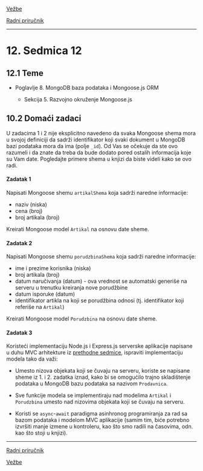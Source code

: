 [Vežbe](../../../README.md)

[Radni priručnik](../../README.md)

-----

# 12. Sedmica 12

## 12.1 Teme

- Poglavlje 8. MongoDB baza podataka i Mongoose.js ORM

   - Sekcija 5. Razvojno okruženje Mongoose.js
   
## 10.2 Domaći zadaci

U zadacima 1 i 2 nije eksplicitno navedeno da svaka Mongoose shema mora u svojoj definiciji da sadrži identifikator koji svaki dokument u MongoDB bazi podataka mora da ima (polje `_id`). Od Vas se očekuje da ste ovo razumeli i da znate da treba da bude dodato pored ostalih informacija koje su Vam date. Pogledajte primere shema u knjizi da biste videli kako se ovo radi.

#### Zadatak 1

Napisati Mongoose shemu `artikalShema` koja sadrži naredne informacije:

- naziv (niska)
- cena (broj)
- broj artikala (broj)

Kreirati Mongoose model `Artikal` na osnovu date sheme.

#### Zadatak 2

Napisati Mongoose shemu `porudzbinaShema` koja sadrži naredne informacije:

- ime i prezime korisnika (niska)
- broj artikala (broj)
- datum naručivanja (datum) - ova vrednost se automatski generiše na serveru u trenutku kreiranja nove porudžbine
- datum isporuke (datum)
- identifikator artikla na koji se porudžbina odnosi (tj. identifikator koji referiše na `Artikal`)

Kreirati Mongoose model `Porudzbina` na osnovu date sheme.

#### Zadatak 3

Koristeći implementaciju Node.js i Express.js serverske aplikacije napisane u duhu MVC arhitekture iz [prethodne sedmice](../Sedmica11/README.md), ispraviti implementaciju modela tako da važi:

- Umesto nizova objekata koji se čuvaju na serveru, koriste se napisane sheme iz 1. i 2. zadatka iznad, kako bi se omogućilo trajno skladištenje podataka u MongoDB bazu podataka sa nazivom `Prodavnica`.

- Sve funkcije modela se implementiraju nad modelima `Artikal` i `Porudzbina` umesto nad nizovima objekata koji se čuvaju na serveru.

- Koristi se `async`-`await` paradigma asinhronog programiranja za rad sa bazom podataka i modelom MVC aplikacije (samim tim, biće potrebno izvršiti manje izmene u kontroleru, kao što smo radili na časovima, odn. kao što stoji u knjizi).

-----

[Radni priručnik](../../README.md)

[Vežbe](../../../README.md)
